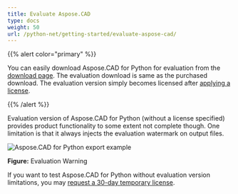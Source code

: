 ```yaml
---
title: Evaluate Aspose.CAD
type: docs
weight: 50
url: /python-net/getting-started/evaluate-aspose-cad/
---
```


{{% alert color="primary" %}}

You can easily download Aspose.CAD for Python for evaluation from the [download page](https://downloads.aspose.com/cad/python-net). The evaluation download is same as the purchased download. The evaluation version simply becomes licensed after [applying a license](/cad/python-net/licensing/).

{{% /alert %}}

Evaluation version of Aspose.CAD for Python (without a license specified) provides product functionality to some extent not complete though. One limitation is that it always injects the evaluation watermark on output files.

![Aspose.CAD for Python export example](/_assets/jasper/AreaChartReport.jpg)

**Figure:** Evaluation Warning

If you want to test Aspose.CAD for Python without evaluation version limitations, you may [request a 30-day temporary license](https://purchase.aspose.com/temporary-license).
